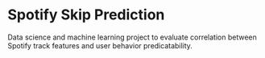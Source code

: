 # Spotify Skip Prediction
Data science and machine learning project to evaluate correlation between Spotify track features and user behavior predicatability.

